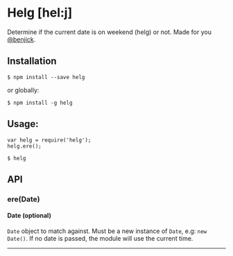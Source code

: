 # Helg [hel:j]

Determine if the current date is on weekend (helg) or not. Made for you [@benjick](https://github.com/benjick).

## Installation

```
$ npm install --save helg
```

or globally:

```
$ npm install -g helg
```

## Usage:

```
var helg = require('helg');
helg.ere();
```

```
$ helg
```

## API

### ere(Date)

#### Date (optional)

`Date` object to match against. Must be a new instance of `Date`, e.g: `new Date()`. If no date is passed, the module will use the current time.

---

